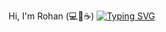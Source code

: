 Hi, I'm Rohan (💻💖☕)
[![Typing SVG](https://readme-typing-svg.demolab.com/?lines=Welcome+to+my+git+profile)](https://git.io/typing-svg)
